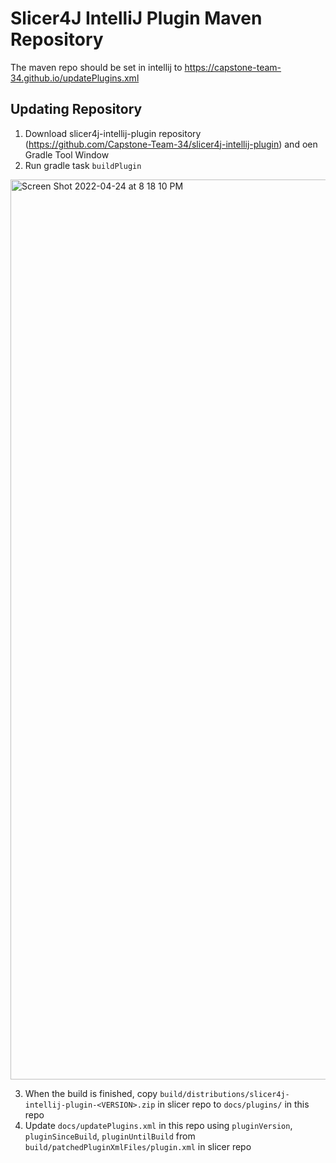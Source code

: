 # Slicer4J IntelliJ Plugin Maven Repository

The maven repo should be set in intellij to <https://capstone-team-34.github.io/updatePlugins.xml>

## Updating Repository

1. Download slicer4j-intellij-plugin repository (https://github.com/Capstone-Team-34/slicer4j-intellij-plugin) and oen Gradle Tool Window
2. Run gradle task `buildPlugin` 
<img width="1440" alt="Screen Shot 2022-04-24 at 8 18 10 PM" src="https://user-images.githubusercontent.com/42990646/165015217-99d0bf17-9992-4f81-a374-c9dba9867e0b.png">


3. When the build is finished, copy `build/distributions/slicer4j-intellij-plugin-<VERSION>.zip` in slicer repo to `docs/plugins/` in this repo 
4. Update `docs/updatePlugins.xml` in this repo using `pluginVersion`, `pluginSinceBuild`, `pluginUntilBuild` from `build/patchedPluginXmlFiles/plugin.xml` in slicer repo 

